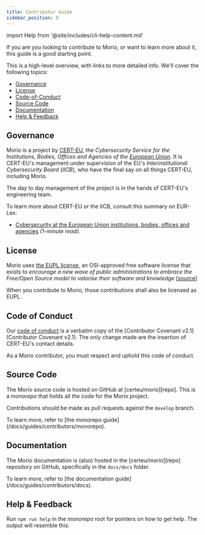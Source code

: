 ```yaml
---
title: Contributor Guide
sidebar_position: 0
---
```


import Help from '@site/includes/cli-help-content.md'

If you are you looking to contribute to Morio, or want to learn more
about it, this guide is a good starting point.

This is a high-level overview, with links to more detailed info.
We'll cover the following topics:

- [Governance](#governance)
- [License](#license)
- [Code-of-Conduct](#code-of-conduct)
- [Source Code](#source-code)
- [Documentation](#documentation)
- [Help & Feedback](#help--feedback)

## Governance

Morio is a project by [CERT-EU](https://www.cert.europa.eu/), the
_Cybersecurity Service for the Institutions, Bodies, Offices and Agencies of
the [European Union](https://europa.eu/)_. It is CERT-EU's management under
supervision of the EU's _Interinstitutional Cybersecurity Board_ (_IICB_), who
have the final say on all things CERT-EU, including Morio.

The day to day management of the project is in the hands of CERT-EU's engineering team.

<Related>
To learn more about CERT-EU or the IICB, consult this summary on EUR-Lex:  

- [Cybersecurity at the European Union institutions, bodies, offices and
  agencies](https://eur-lex.europa.eu/EN/legal-content/summary/cybersecurity-at-the-european-union-institutions-bodies-offices-and-agencies.html)
  _(1-minute read)_.
</Related>

## License

Morio uses [the EUPL
license](https://en.wikipedia.org/wiki/European_Union_Public_Licence), an
OSI-approved free software license that exists to _encourage a new wave of
public administrations to embrace the Free/Open Source model to valorise their
software and knowledge_
[[source](https://commission.europa.eu/content/european-union-public-licence_en)]

When you contribute to Morio, those contributions shall also be licensed as EUPL.

## Code of Conduct

Our [code of
conduct](https://github.com/certeu/morio/blob/develop/CHANGELOG.md) is a
verbatim copy of the [Contributor Covenant v2.1](Contributor Covenant v2.1).
The only change made are the insertion of CERT-EU's contact details.

As a Morio contributor, you must respect and uphold this code of conduct.

## Source Code

The Morio source code is hosted on GitHub at [certeu/morio][repo].
This is a _monorepo_ that holds all the code for the Morio project.

Contributions should be made as pull requests against the `develop` branch.

<Related>
To learn more, refer to [the monorepo guide](/docs/guides/contributors/monorepo).
</Related>


## Documentation

The Morio documentation is (also) hosted in the [certeu/morio][repo] repository on
GitHub, specifically in the `docs/docs` folder.

<Related>
To learn more, refer to [the documentation guide](/docs/guides/contributors/docs).
</Related>


## Help & Feedback

Run `npm run help` in the _monorepo_ root for pointers on how to get help.
The output will resemble this:

<Help />

